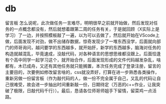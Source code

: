# db
留言板
怎么说呢，此次做任务一言难尽，明明很早之前就开始做，然后发现对任务的一点概念都没有，然后就想着跟第二周的任务有关，于是就回顾（X实际上是学习）了一边，并按照模板敲了一遍，以为可以去做了，然后就开始在VScode上做，后面发现不对劲，做不出储存数据，惊奇发现少了一堆东西没学，后面就向部门的师哥询问，越问要学的东西越多，就开始肝，新学的东西越多，脑海对任务的构造就越混乱，毕竟速成，没敲代码，对各种语言的思想思维都没跟上。后面恰逢有个高中同学一起学习这个，就开始合作，后面发现形成的文件代码越发杂乱，啥都有，木已成舟，又还有其他任务就只能搁置，本次任务完成了登录注册，留言的主要目的，次要例如修改留言啥的，css就没弄好，打算在进一步熟悉各类操作，重新另做一份留言板（作为敲代码的人，做一份不完全属于自己，又乱的代码让自己很难受，故会进一步抽出时间重新敲一份，日期待定（万恶的c++作业，让我突破了极限，日敲代码千行））。最后，恳请各位师哥师姐手下留情，留菜鸡一点活路。
